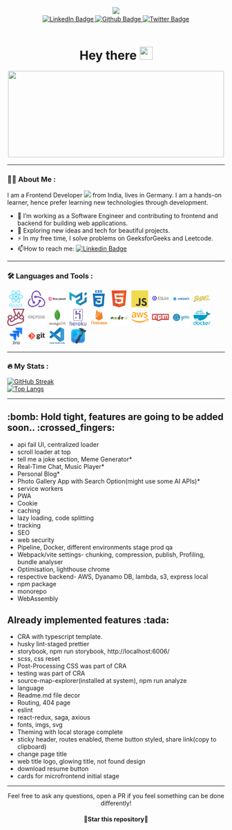 <div id="header" align="center">
  <img src="https://media.giphy.com/media/fo0HtwcJzNUcOlRdFc/giphy.gif" width="100"/>
</div>

<div id="badges" align="center">
  <a href="https://www.linkedin.com/in/joshi-avani/">
    <img src="https://img.shields.io/badge/LinkedIn-blue?style=for-the-badge&logo=linkedin&logoColor=white" alt="LinkedIn Badge"/>
  </a>
  <a href="https://github.com/avaniklsjoshi">
    <img src="https://img.shields.io/badge/GitHub-red?style=for-the-badge&logo=github&logoColor=white" alt="Github Badge"/>
  </a>
  <a href="https://twitter.com/avaniklsjoshi">
    <img src="https://img.shields.io/badge/Twitter-blue?style=for-the-badge&logo=twitter&logoColor=white" alt="Twitter Badge"/>
  </a>
</div>

<div align="center">
  <img src="https://komarev.com/ghpvc/?username=avaniklsjoshi&style=flat-square&color=blue" alt="" align="center"/>
</div>
<h1 align="center">
  Hey there
  <img src="https://media.giphy.com/media/hvRJCLFzcasrR4ia7z/giphy.gif" width="30" height="30"/>
</h1>
<div align="center">
  <img src="https://media.giphy.com/media/RbDKaczqWovIugyJmW/giphy.gif" width="500" height="200"/>
</div>

---

### :woman_technologist: About Me :

I am a Frontend Developer <img src="https://media.giphy.com/media/WUlplcMpOCEmTGBtBW/giphy.gif" width="30"> from India, lives in Germany. I am a hands-on learner, hence prefer learning new technologies through development.

- :telescope: I’m working as a Software Engineer and contributing to frontend and backend for building web applications.
- :seedling: Exploring new ideas and tech for beautiful projects.
- :zap: In my free time, I solve problems on GeeksforGeeks and Leetcode.
- :mailbox:How to reach me: [![Linkedin Badge](https://img.shields.io/badge/-Avani-blue?style=flat&logo=Linkedin&logoColor=white)](https://www.linkedin.com/in/joshi-avani/)

---

### :hammer_and_wrench: Languages and Tools :

<div>
  <img src="https://github.com/devicons/devicon/blob/master/icons/react/react-original-wordmark.svg" title="React" alt="React" width="40" height="40"/>&nbsp;
  <img src="https://github.com/devicons/devicon/blob/master/icons/redux/redux-original.svg" title="Redux" **alt="Redux" width="40" height="40"/>&nbsp;
  <img src="https://github.com/devicons/devicon/blob/master/icons/storybook/storybook-original-wordmark.svg" title="Storybook" **alt="Storybook" width="40" height="40"/>&nbsp;
  <img src="https://github.com/devicons/devicon/blob/master/icons/materialui/materialui-original.svg" title="Material UI" alt="Material UI" width="40" height="40"/>&nbsp;
  <img src="https://github.com/devicons/devicon/blob/master/icons/css3/css3-plain-wordmark.svg"  title="CSS3" alt="CSS" width="40" height="40"/>&nbsp;
  <img src="https://github.com/devicons/devicon/blob/master/icons/html5/html5-original.svg" title="HTML5" alt="HTML" width="40" height="40"/>&nbsp;
  <img src="https://github.com/devicons/devicon/blob/master/icons/javascript/javascript-original.svg" title="JavaScript" alt="JavaScript" width="40" height="40"/>&nbsp;
  <img src="https://github.com/devicons/devicon/blob/master/icons/eslint/eslint-original-wordmark.svg" title="Eslint" **alt="Eslint" width="40" height="40"/>&nbsp;
  <img src="https://github.com/devicons/devicon/blob/master/icons/webpack/webpack-original-wordmark.svg" title="Webpack" **alt="Webpack" width="40" height="40"/>&nbsp;
  <img src="https://github.com/devicons/devicon/blob/master/icons/babel/babel-original.svg" title="Babel" **alt="Babel" width="40" height="40"/>&nbsp;
  <img src="https://github.com/devicons/devicon/blob/master/icons/jest/jest-plain.svg" title="Jest" **alt="Jest" width="40" height="40"/>&nbsp;
  <img src="https://github.com/devicons/devicon/blob/master/icons/express/express-original-wordmark.svg" title="Express" **alt="Express" width="40" height="40"/>&nbsp;
  <img src="https://github.com/devicons/devicon/blob/master/icons/mongodb/mongodb-original-wordmark.svg" title="MongoDB" **alt="MongoDB" width="40" height="40"/>&nbsp;
  <img src="https://github.com/devicons/devicon/blob/master/icons/heroku/heroku-original-wordmark.svg" title="Heroku" **alt="Heroku" width="40" height="40"/>&nbsp;
   <img src="https://github.com/devicons/devicon/blob/master/icons/firebase/firebase-plain-wordmark.svg" title="Firebase" alt="Firebase" width="40" height="40"/>&nbsp;
  <img src="https://github.com/devicons/devicon/blob/master/icons/nodejs/nodejs-original-wordmark.svg" title="NodeJS" alt="NodeJS" width="40" height="40"/>&nbsp;
  <img src="https://github.com/devicons/devicon/blob/master/icons/amazonwebservices/amazonwebservices-plain-wordmark.svg" title="AWS" alt="AWS" width="40" height="40"/>&nbsp;
  <img src="https://github.com/devicons/devicon/blob/master/icons/npm/npm-original-wordmark.svg" title="npm" **alt="npm" width="40" height="40"/>&nbsp;
  <img src="https://github.com/devicons/devicon/blob/master/icons/yarn/yarn-original-wordmark.svg" title="yarn" **alt="yarn" width="40" height="40"/>&nbsp;
  <img src="https://github.com/devicons/devicon/blob/master/icons/docker/docker-plain-wordmark.svg" title="Docker" **alt="Docker" width="40" height="40"/>&nbsp;
  <img src="https://github.com/devicons/devicon/blob/master/icons/jira/jira-original-wordmark.svg" title="Jira" **alt="Jira" width="40" height="40"/>&nbsp;
  <img src="https://github.com/devicons/devicon/blob/master/icons/git/git-original-wordmark.svg" title="Git" **alt="Git" width="40" height="40"/>&nbsp;
  <img src="https://github.com/devicons/devicon/blob/master/icons/vscode/vscode-original-wordmark.svg" title="vscode" **alt="vscode" width="40" height="40"/>&nbsp;
  <img src="https://github.com/devicons/devicon/blob/master/icons/xcode/xcode-original.svg" title="xcode" **alt="xcode" width="40" height="40"/>&nbsp;
</div>

---

### :fire: My Stats :

[![GitHub Streak](http://github-readme-streak-stats.herokuapp.com?user=avaniklsjoshi&theme=dark&background=000000)](https://git.io/streak-stats)
<br/>
[![Top Langs](https://github-readme-stats.vercel.app/api/top-langs/?username=avaniklsjoshi&layout=compact&theme=vision-friendly-dark)](https://github.com/anuraghazra/github-readme-stats)

---

<h2>:bomb:  Hold tight, features are going to be added soon..  :crossed_fingers:</h2>

- api fail UI, centralized loader
- scroll loader at top
- tell me a joke section, Meme Generator\*
- Real-Time Chat, Music Player\*
- Personal Blog\*
- Photo Gallery App with Search Option(might use some AI APIs)\*
- service workers
- PWA
- Cookie
- caching
- lazy loading, code splitting
- tracking
- SEO
- web security
- Pipeline, Docker, different environments stage prod qa
- Webpack/vite settings- chunking, compression, publish, Profiling, bundle analyser
- Optimisation, lighthouse chrome
- respective backend- AWS, Dyanamo DB, lambda, s3, express local
- npm package
- monorepo
- WebAssembly

<h2>Already implemented features :tada: </h2>

- CRA with typescript template.
- husky lint-staged prettier
- storybook, npm run storybook, http://localhost:6006/
- scss, css reset
- Post-Processing CSS was part of CRA
- testing was part of CRA
- source-map-explorer(installed at system), npm run analyze
- language
- Readme.md file decor
- Routing, 404 page
- eslint
- react-redux, saga, axious
- fonts, imgs, svg
- Theming with local storage complete
- sticky header, routes enabled, theme button styled, share link(copy to clipboard)
- change page title
- web title logo, glowing title, not found design
- download resume button
- cards for microfrontend initial stage

---

<div align="center">
  Feel free to ask any questions, open a PR if you feel something can be done differently!
  <h4 align="center">🌟Star this repository🌟</h4>
</div>
